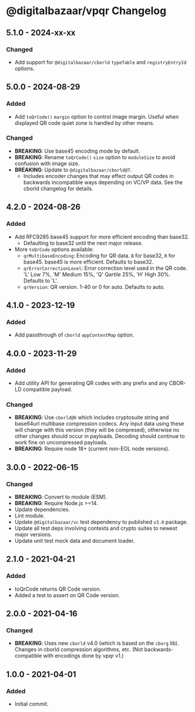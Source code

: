 # @digitalbazaar/vpqr Changelog

## 5.1.0 - 2024-xx-xx

### Changed
- Add support for `@digitalbazaar/cborld` `typeTable` and `registryEntryId`
  options.

## 5.0.0 - 2024-08-29

### Added
- Add `toQrCode()` `margin` option to control image margin. Useful when
  displayed QR code quiet zone is handled by other means.

### Changed
- **BREAKING**: Use base45 encoding mode by default.
- **BREAKING**: Rename `toQrCode()` `size` option to `moduleSize` to avoid
  confusion with image size.
- **BREAKING**: Update to `@digitalbazaar/cborld@7`.
  - Includes encoder changes that may effect output QR codes in backwards
    incompatible ways depending on VC/VP data. See the cborld changelog for
    details.

## 4.2.0 - 2024-08-26

### Added
- Add RFC9285 base45 support for more efficient encoding than base32.
  - Defaulting to base32 until the next major release.
- More `toQrCode` options available:
  - `qrMultibaseEncoding`: Encoding for QR data. `B` for base32, `R` for
    base45. base45 is more efficient. Defaults to base32.
  - `qrErrorCorrectionLevel`: Error correction level used in the QR code. 'L'
    Low 7%, 'M' Medium 15%, 'Q' Qartile 25%, 'H' High 30%. Defaults to 'L'.
  - `qrVersion`: QR version. 1-40 or 0 for auto. Defaults to auto.

## 4.1.0 - 2023-12-19

### Added
- Add passthrough of `cborld` `appContextMap` option.

## 4.0.0 - 2023-11-29

### Added
- Add utility API for generating QR codes with any prefix and any
  CBOR-LD compatible payload.

### Changed
- **BREAKING**: Use `cborld@6` which includes cryptosuite string and
  base64url multibase compression codecs. Any input data using these will
  change with this version (they will be compresed), otherwise no other
  changes should occur in payloads. Decoding should continue to work
  fine on uncompressed payloads.
- **BREAKING**: Require node 18+ (current non-EOL node versions).

## 3.0.0 - 2022-06-15

### Changed
- **BREAKING**: Convert to module (ESM).
- **BREAKING**: Require Node.js >=14.
- Update dependencies.
- Lint module.
- Update `@digitalbazaar/vc` test dependency to published `v3.0` package.
- Update all test deps involving contexts and crypto suites to newest major
  versions.
- Update unit test mock data and document loader.

## 2.1.0 - 2021-04-21

### Added
- toQrCode returns QR Code version.
- Added a test to assert on QR Code version.

## 2.0.0 - 2021-04-16

### Changed
- **BREAKING**: Uses new `cborld` v4.0 (which is based on the `cborg` lib).
  Changes in cborld compression algorithms, etc. (Not backwards-compatible
  with encodings done by vpqr v1.)

## 1.0.0 - 2021-04-01

### Added
- Initial commit.
